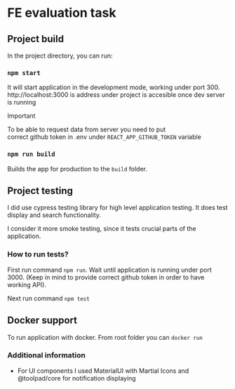 # FE evaluation task

## Project build

In the project directory, you can run:

### `npm start`

It will start application in the development mode, working under port 300. http://localhost:3000 is address under project is accesible once dev server is running

> [!IMPORTANT]
> To be able to request data from server you need to put\
> correct github token in .env under `REACT_APP_GITHUB_TOKEN` variable

### `npm run build`

Builds the app for production to the `build` folder.

## Project testing

I did use cypress testing library for high level application testing. It does test display and search functionality.

I consider it more smoke testing, since it tests crucial parts of the application.

### How to run tests?

First run command `npm run`. Wait until application is running under port 3000. (Keep in mind to provide correct github token in order to have working API).

Next run command `npm test`

## Docker support

To run application with docker. From root folder you can `docker run`

### Additional information

- For UI components I used MaterialUI with Martial Icons and @toolpad/core for notification displaying
